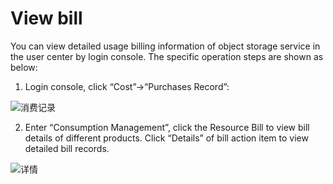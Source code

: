 # View bill

You can view detailed usage billing information of object storage service in the user center by login  console. The specific operation steps are shown as below:

1. Login  console, click “Cost”->“Purchases Record”:

![消费记录](https://github.com/jdcloudcom/cn/blob/edit/image/Object-Storage-Service/OSS-004.png)

2. Enter “Consumption Management”, click the Resource Bill to view bill details of different products. Click “Details” of bill action item to view detailed bill records.

![详情](https://github.com/jdcloudcom/cn/blob/edit/image/Object-Storage-Service/OSS-005.png)
